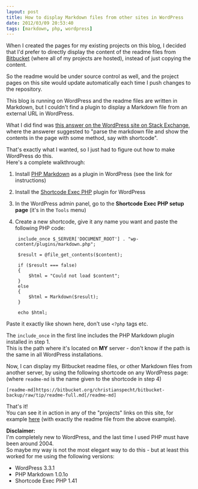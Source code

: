 ```yaml
---
layout: post
title: How to display Markdown files from other sites in WordPress
date: 2012/03/09 20:53:40
tags: [markdown, php, wordpress]
---
```


When I created the pages for my existing projects on this blog, I decided that I'd prefer to directly display the content of the readme files from [Bitbucket](https://bitbucket.org/) (where all of my projects are hosted), instead of just copying the content.


So the readme would be under source control as well, and the project pages on this site would update automatically each time I push changes to the repository.


This blog is running on WordPress and the readme files are written in Markdown, but I couldn't find a plugin to display a Markdown file from an external URL in WordPress.


What I did find was [this answer on the WordPress site on Stack Exchange](http://wordpress.stackexchange.com/a/26194), where the answerer suggested to "parse the markdown file and show the contents in the page with some method, say with shortcode".

That's exactly what I wanted, so I just had to figure out how to make WordPress do this.  
Here's a complete walkthrough:

1. Install [PHP Markdown](http://michelf.com/projects/php-markdown/) as a plugin in WordPress
(see the link for instructions)
2. Install the [Shortcode Exec PHP](http://wordpress.org/extend/plugins/shortcode-exec-php/) plugin for WordPress
3. In the WordPress admin panel, go to the **Shortcode Exec PHP setup page** (it's in the `Tools` menu)
4. Create a new shortcode, give it any name you want and paste the following PHP code:

		include_once $_SERVER['DOCUMENT_ROOT'] . "wp-content/plugins/markdown.php";
		
		$result = @file_get_contents($content);
		
		if ($result === false)
		{
			$html = "Could not load $content";
		}
		else
		{
			$html = Markdown($result);
		}

		echo $html;

Paste it exactly like shown here, don't use `<?php` tags etc.

The `include_once` in the first line includes the PHP Markdown plugin installed in step 1.  
This is the path where it's located on **MY** server - don't know if the path is the same in all WordPress installations.

Now, I can display my Bitbucket readme files, or other Markdown files from another server, by using the following shortcode on any WordPress page:  
(where `readme-md` is the name given to the shortcode in step 4)

	[readme-md]https://bitbucket.org/christianspecht/bitbucket-backup/raw/tip/readme-full.md[/readme-md]  

That's it!  
You can see it in action in any of the "projects" links on this site, for example [here](/bitbucket-backup/) (with exactly the readme file from the above example).

**Disclaimer:**  
I'm completely new to WordPress, and the last time I used PHP must have been around 2004.  
So maybe my way is not the most elegant way to do this - but at least this worked for me using the following versions:

- WordPress 3.3.1
- PHP Markdown 1.0.1o
- Shortcode Exec PHP 1.41